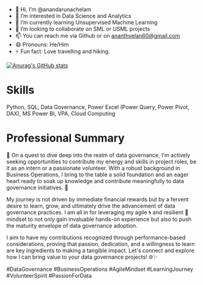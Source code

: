 - 👋 Hi, I’m @anandarunachelam
- 👀 I’m interested in Data Science and Analytics
- 🌱 I’m currently learning Unsupervised Machine Learning
- 💞️ I’m looking to collaborate on SML or USML projects
- 📫 You can reach me via Github or on ananthvelan60@gmail.com
- 😄 Pronouns: He/Him
- ⚡ Fun fact: Love travelling and hiking.

[![Anurag's GitHub stats](https://github-readme-stats.vercel.app/api?username=anandarunachelam)](https://github.com/anuraghazra/github-readme-stats)
# Skills
Python, SQL, Data Governance, Power Excel (Power Query, Power Pivot, DAX), MS Power BI, VPA, Cloud Computing

# Professional Summary
🌟 On a quest to dive deep into the realm of data governance, I'm actively seeking opportunities to contribute my energy and skills in project roles, be it as an intern or a passionate volunteer. With a robust background in Business Operations, I bring to the table a solid foundation and an eager heart ready to soak up knowledge and contribute meaningfully to data governance initiatives. 🚀

My journey is not driven by immediate financial rewards but by a fervent desire to learn, grow, and ultimately drive the advancement of data governance practices. I am all in for leveraging my agile 🌀 and resilient 💪 mindset to not only gain invaluable hands-on experience but also to push the maturity envelope of data governance adoption.

I aim to have my contributions recognized through performance-based considerations, proving that passion, dedication, and a willingness to learn are key ingredients to making a tangible impact. Let's connect and explore how I can bring value to your data governance projects! 🌐✨

#DataGovernance #BusinessOperations #AgileMindset #LearningJourney #VolunteerSpirit #PassionForData


<!---
anandarunachelam/anandarunachelam is a ✨ special ✨ repository because its `README.md` (this file) appears on your GitHub profile.
You can click the Preview link to take a look at your changes.
--->
